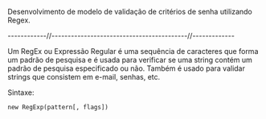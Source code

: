 Desenvolvimento de modelo de validação de critérios de senha utilizando Regex.

------------//------------------------------------------//-------------

Um RegEx ou Expressão Regular é uma sequência de caracteres que forma um padrão de pesquisa e é usada para verificar se uma string contém um padrão de pesquisa especificado ou não. Também é usado para validar strings que consistem em e-mail, senhas, etc.

Sintaxe: 

    new RegExp(pattern[, flags])

